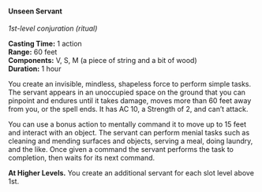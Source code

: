 #### Unseen Servant
<!-- TODO Check and tag this spell-->
<!-- markdownlint-disable-next-line no-emphasis-as-heading -->
_1st-level conjuration (ritual)_

**Casting Time:** 1 action \
**Range:** 60 feet \
**Components:** V, S, M (a piece of string and a bit of wood) \
**Duration:** 1 hour

You create an invisible, mindless, shapeless force to perform simple tasks.
The servant appears in an unoccupied space on the ground that you can pinpoint and endures until it takes damage, moves more than 60 feet away from you, or the spell ends.
It has AC 10, a Strength of 2, and can’t attack.

You can use a bonus action to mentally command it to move up to 15 feet and interact with an object.
The servant can perform menial tasks such as cleaning and mending surfaces and objects, serving a meal, doing laundry, and the like.
Once given a command the servant performs the task to completion, then waits for its next command.

**At Higher Levels.**
You create an additional servant for each slot level above 1st.
